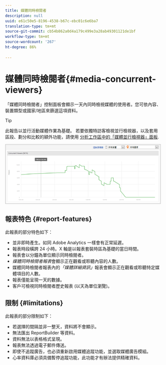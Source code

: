 ```yaml
---
title: 媒體同時檢閱者
description: null
uuid: e61c50e5-8196-4538-b67c-ebc01c6e6ba7
translation-type: tm+mt
source-git-commit: cb54b862a0d4a179c499e3a28ab49301121de1bf
workflow-type: tm+mt
source-wordcount: '267'
ht-degree: 86%

---
```



# 媒體同時檢閱者{#media-concurrent-viewers}

「媒體同時檢閱者」控制面板會顯示一天內同時檢視媒體的使用者。您可依內容、裝置類型或國家/地區來篩選這項資料。

>[!TIP]
>
> 此報告以並行活動媒體作業為基礎。  若要依獨特訪客檢視並行檢視器，以及套用區段、劃分和比較的額外功能，請使用 [分析工作區中的「媒體並行檢視器」面板](https://docs.adobe.com/content/help/zh-Hant/analytics/analyze/analysis-workspace/panels/media-concurrent-viewers.html).


![](assets/video-concurrent-viewers.png)

## 報表特色 {#report-features}

此報表的部分特色如下：

* 並非即時產生。如同 Adobe Analytics 一樣會有正常延遲。
* 報表時段橫跨 24 小時。X 軸是以報表套裝時區為基礎的當日時間。
* 報表會以分鐘為單位顯示同時檢閱者。
* *媒體同時檢閱者報表*&#x200B;會顯示正在觀看或聆聽內容的人數。
* 媒體同時檢閱者報表內的&#x200B;*「媒體詳細資訊」*&#x200B;報表會顯示正在觀看或聆聽特定媒體項目的人數。
* 報表僅能呈現一天的數據。
* 客戶可檢視同時檢閱者歷史報表 (以天為單位瀏覽)。

## 限制 {#limitations}

此報表的部分限制如下：

* 若選擇的間隔並非一整天，資料將不會顯示。
* 無法匯出 ReportBuilder 等資料。
* 資料無法以表格格式呈現。
* 報表無法透過電子郵件傳送。
* 即使不追蹤廣告，也必須重新啟用媒體追蹤功能，並選取媒體廣告模組。
* 心率資料庫必須具備暫停追蹤功能，此功能才有辦法提供精確資料。
